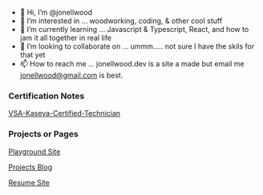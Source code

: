 - 👋 Hi, I’m @jonellwood
- 👀 I’m interested in ... woodworking, coding, & other cool stuff
- 🌱 I’m currently learning ... Javascript & Typescript, React, and how to jam it all together in real life
- 💞️ I’m looking to collaborate on ... ummm..... not sure I have the skils for that yet
- 📫 How to reach me ... jonellwood.dev is a site a made but email me jonellwood@gmail.com is best.

### Certification Notes
[VSA-Kaseya-Certified-Technician](https://github.com/jonellwood/VSA-Kaseya-Certified-Technician)

### Projects or Pages

[Playground Site](https://jonellwood.dev)

[Projects Blog](https://projects.jonellwood.dev)

[Resume Site](https://resume.jonelwood.dev)

<!---
jonellwood/jonellwood is a ✨ special ✨ repository because its `README.md` (this file) appears on your GitHub profile.
You can click the Preview link to take a look at your changes.
--->
